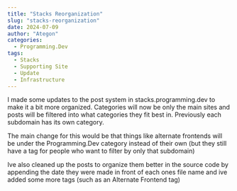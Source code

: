 ```yaml
---
title: "Stacks Reorganization"
slug: "stacks-reorganization"
date: 2024-07-09
author: "Ategon"
categories:
  - Programming.Dev
tags:
  - Stacks
  - Supporting Site
  - Update
  - Infrastructure
---
```


I made some updates to the post system in stacks.programming.dev to make it a bit
more organized. Categories will now be only the main sites and posts will be filtered
into what categories they fit best in. Previously each subdomain has its own category.

The main change for this would be that things like alternate frontends will be
under the Programming.Dev category instead of their own (but they still have a
tag for people who want to filter by only that subdomain)

Ive also cleaned up the posts to organize them better in the source code by appending
the date they were made in front of each ones file name and ive added some more
tags (such as an Alternate Frontend tag)
